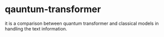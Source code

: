 # qauntum-transformer
it is a comparison between quantum transformer and classical models in handling the text information.
